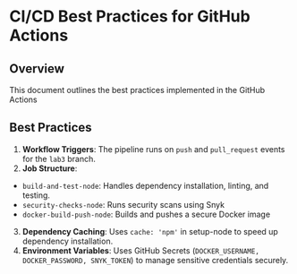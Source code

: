 # CI/CD Best Practices for GitHub Actions

## Overview
This document outlines the best practices implemented in the GitHub Actions

## Best Practices
1. **Workflow Triggers**: The pipeline runs on `push` and `pull_request` events for the `lab3` branch.
2. **Job Structure**:
* `build-and-test-node`: Handles dependency installation, linting, and testing.
* `security-checks-node`: Runs security scans using Snyk
* `docker-build-push-node`: Builds and pushes a secure Docker image
3. **Dependency Caching**: Uses `cache: 'npm'` in setup-node to speed up dependency installation.
4. **Environment Variables**: Uses GitHub Secrets (`DOCKER_USERNAME, DOCKER_PASSWORD, SNYK_TOKEN`) to manage sensitive credentials securely.